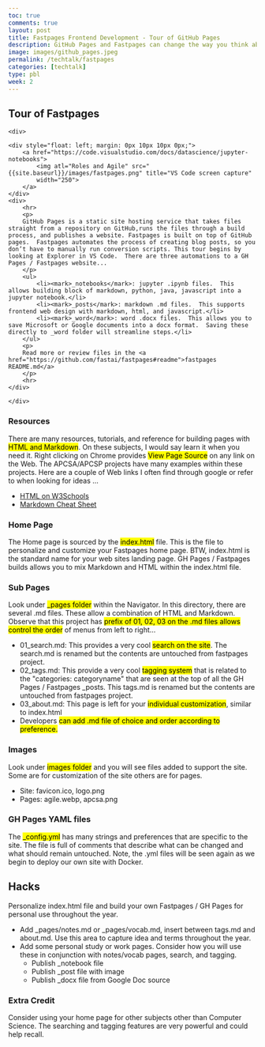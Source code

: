 ```yaml
---
toc: true
comments: true
layout: post
title: Fastpages Frontend Development - Tour of GitHub Pages
description: GitHub Pages and Fastpages can change the way you think about information management.  Jupyter notebooks is changing the way people analyze data.  GH pages publishes and deploys a web site for free.  Fastpages provides amazing indexing and tagging capabilities.  Tech transforms the way people think, why would you want to use paper?
image: images/github_pages.jpeg
permalink: /techtalk/fastpages
categories: [techtalk]
type: pbl
week: 2
---
```


## Tour of Fastpages

<div>

    <div>

    <div style="float: left; margin: 0px 10px 10px 0px;">
        <a href="https://code.visualstudio.com/docs/datascience/jupyter-notebooks">
            <img atl="Roles and Agile" src="{{site.baseurl}}/images/fastpages.png" title="VS Code screen capture"
            width="250">
        </a>
    </div>
    <div>
        <hr>
        <p>
        GitHub Pages is a static site hosting service that takes files straight from a repository on GitHub,runs the files through a build process, and publishes a website. Fastpages is built on top of GitHub pages.  Fastpages automates the process of creating blog posts, so you don’t have to manually run conversion scripts. This tour begins by looking at Explorer in VS Code.  There are three automations to a GH Pages / Fastpages website...
        </p>
        <ul>
            <li><mark>_notebooks</mark>: jupyter .ipynb files.  This allows building block of markdown, python, java, javascript into a jupyter notebook.</li>
            <li><mark>_posts</mark>: markdown .md files.  This supports frontend web design with markdown, html, and javascript.</li>
            <li><mark>_word</mark>: word .docx files.  This allows you to save Microsoft or Google documents into a docx format.  Saving these directly to _word folder will streamline steps.</li>
        </ul>
        <p>
        Read more or review files in the <a href="https://github.com/fastai/fastpages#readme">fastpages README.md</a>
        </p>
        <hr>
    </div>

    </div>

</div>

### Resources
There are many resources, tutorials, and reference for building pages with <mark>HTML and Markdown</mark>.  On these subjects, I would say learn it when you need it.  Right clicking on Chrome provides <mark>View Page Source</mark> on any link on the Web.  The APCSA/APCSP projects have many examples within these projects.  Here are a couple of Web links I often find through google or refer to when looking for ideas ...
- [HTML on W3Schools](https://www.w3schools.com/html/default.asp)
- [Markdown Cheat Sheet](https://www.markdownguide.org/cheat-sheet/)

### Home Page
The Home page is sourced by the <mark>index.html</mark> file.  This is the file to personalize and customize your Fastpages home page.  BTW, index.html is the standard name for your web sites landing page.  GH Pages / Fastpages builds allows you to <makrk>mix Markdown and HTML</mark> within the index.html file.

### Sub Pages
Look under <mark>_pages folder</mark> within the Navigator.  In this directory, there are several .md files.  These allow a combination of HTML and Markdown.  Observe that this project has <mark>prefix of 01, 02, 03 on the .md files allows control the order</mark> of menus from left to right...
- 01_search.md:  This provides a very cool <mark>search on the site</mark>.  The search.md is renamed but the contents are untouched from fastpages project.
- 02_tags.md:  This provide a very cool <mark>tagging system</mark> that is related to the "categories: categoryname" that are seen at the top of all the GH Pages / Fastpages _posts.  This tags.md is renamed but the contents are untouched from fastpages project.
- 03_about.md:  This page is left for your <mark>individual customization</mark>, similar to index.html
- Developers <mark>can add .md file of choice<mark> and order according to preference.

### Images
Look under <mark>images folder</mark> and you will see files added to support the site.  Some are for customization of the site others are for pages.
- Site: favicon.ico, logo.png
- Pages: agile.webp, apcsa.png

### GH Pages YAML files
The <mark>_config.yml</mark> has many strings and preferences that are specific to the site.  The file is full of comments that describe what can be changed and what should remain untouched.  Note, the .yml files will be seen again as we begin to deploy our own site with Docker.

## Hacks
Personalize index.html file and build your own Fastpages / GH Pages for personal use throughout the year.
- Add _pages/notes.md or _pages/vocab.md, insert between tags.md and about.md.  Use this area to capture idea and terms throughout the year.  
- Add some personal study or work pages.  Consider how you will use these in conjunction with notes/vocab pages, search, and tagging.
    - Publish _notebook file
    - Publish _post file with image
    - Publish _docx file from Google Doc source

### Extra Credit
Consider using your home page for other subjects other than Computer Science.  The searching and tagging features are very powerful and could help recall.   
